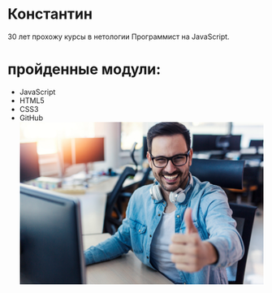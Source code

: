 # Константин
30 лет прохожу курсы в нетологии Программист на JavaScript. 
# пройденные модули:
+ JavaScript
+ HTML5
+ CSS3
+ GitHub
![screen_3x-2](img\screen_3x-2.jpg)
